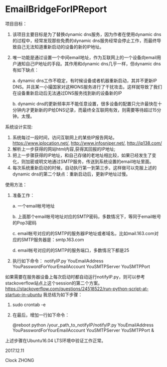 # EmailBridgeForIPReport
项目目标：
1. 该项目主要目标是为了替换dynamic dns服务，因为作者在使用dynamic dns的过程中，经常发现那些免费的dynamic dns服务经常会停止工作，而最终导致自己无法知道重新启动的设备的新的IP地址。
2. 唯一功能是通过设置一个中间email地址，作为互联网上的一个设备向email用户通知自己IP地址的手段。其作用和dynamic dns几乎一样，但dynamic dns有如下缺点：

    a. dynamic dns工作不稳定，有时候设备或者机器重新启动，其并不更新IP DNS。并且某一小撮国家对这种DNS服务进行了干扰攻击。这样就导致了我们在设备重新启动后无法通过DNS服务找到新的设备新的IP
    
    b. dynamic dns的更新频率并不能任意设置，很多设备的配置只允许最快在十分钟内才更新新的IP给DNS记录，而最终全互联网有效，则需要等待超过15分钟。太慢。

系统设计实现:
1. 系统每过一段时间，访问互联网上的某些IP报告网站，https://www.iplocation.net/, http://www.infosniper.net/, http://ip138.com/
2. 解析上一步获得的网站html内容,获得其回报的IP地址;
3. 把上一步骤获得的IP地址，和自己存储的老地址相比较，如果已经发生了变化，则加密或明文地通过SMTP服务，传送到系统设置的email地址里面。
4. 每次系统重新启动的时候，自动执行第一到第三步。这样做可以克服上述的dynamic dns的第二个缺点：重新启动后，更新IP地址过慢。

使用方法：
1. 准备工作：

   a. 一个email帐号地址

   b. 上面那个email帐号地址对应的SMTP密码，多数情况下，等同于email帐号的Pop3密码

   c. email帐号对应的的SMTP的服务器IP地址或者域名，比如mail.163.com对应的SMTP服务器是：smtp.163.com

   d. email帐号对应的的SMTP的服务端口，多数情况下都是25

2. 执行如下命令：
   notifyIP.py YouEmailAddress YouPasswordForYourEmailAccount YouSMTPServer YouSMTPPort

如果需要在服务器设备上每次启动时都自动运行notifyIP.py，则可以参考stackoverflow站点上这个session的第二个方案。
https://stackoverflow.com/questions/24518522/run-python-script-at-startup-in-ubuntu
我总结为如下步骤：

1. sudo crontab -e

2. 在最后，增加一行如下命令：

   @reboot python /your_path_to_notifyIP/notifyIP.py YouEmailAddress YouPasswordForYourEmailAccount YouSMTPServer YouSMTPPort &

上述步骤在Ubuntu16.04 LTS环境中验证工作正常。

2017.12.11

Clock ZHONG
